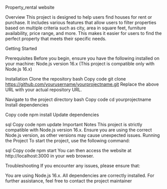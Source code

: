 Property_rental website

Overview
This project is designed to help users find houses for rent or purchase. It includes various features that allow users to filter properties based on multiple criteria such as city, area in square feet, furniture availability, price range, and more. This makes it easier for users to find the perfect property that meets their specific needs.

Getting Started

Prerequisites
Before you begin, ensure you have the following installed on your machine:
Node.js version 16.x (This project is compatible only with Node.js 16.x)

Installation
Clone the repository
bash
Copy code
git clone https://github.com/yourusername/yourprojectname.git
Replace the above URL with your actual repository URL.

Navigate to the project directory
bash
Copy code
cd yourprojectname
Install dependencies

Copy code
npm install
Update dependencies

sql
Copy code
npm update
Important Notes
This project is strictly compatible with Node.js version 16.x. Ensure you are using the correct Node.js version, as other versions may cause unexpected issues.
Running the Project
To start the project, use the following command:

sql
Copy code
npm start
You can then access the website at http://localhost:3000 in your web browser.

Troubleshooting
If you encounter any issues, please ensure that:

You are using Node.js 16.x.
All dependencies are correctly installed.
For further assistance, feel free to contact the project maintainer
